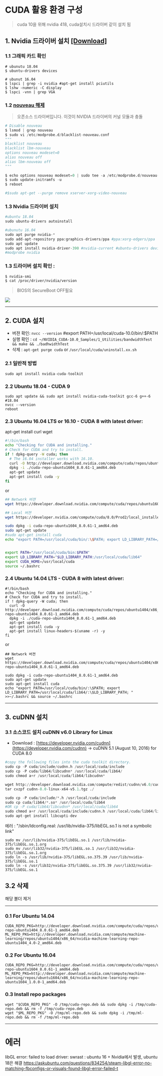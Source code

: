 # CUDA 활용 환경 구성

> cuda 10을 위해 nvidia 418, cuda설치시 드라이버 같이 설치 됨 

## 1. Nvidia 드라이버 설치 [[Download]](http://www.nvidia.com/Download/index.aspx?lang=en-us)

### 1.1 그래픽 카드 확인 

``` 
# ubunutu 18.04
$ ubuntu-drivers devices

# ubunut 16.04
$ lspci | grep -i nvidia #apt-get install pciutils
$ lshw -numeric -C display
$ lspci -vnn | grep VGA

```

### 1.2 [nouveau 해제](https://gist.github.com/haje01/f13053738853f39ce5a2#nouveau-해제)
> 오픈소스 드라이버입니다. 이것이 NVIDIA 드라이버의 커널 모듈과 충돌   

```python 
# Disable nouveau
$ lsmod | grep nouveau
$ sudo vi /etc/modprobe.d/blacklist-nouveau.conf
"""
blacklist nouveau
blacklist lbm-nouveau
options nouveau modeset=0
alias nouveau off
alias lbm-nouveau off
"""
  
$ echo options nouveau modeset=0 | sudo tee -a /etc/modprobe.d/nouveau-kms.conf
$ sudo update-initramfs -u
$ reboot

#$sudo apt-get --purge remove xserver-xorg-video-nouveau
```
  
### 1.3 Nvidia 드라이버 설치 

```python
#ubuntu 18.04
sudo ubuntu-drivers autoinstall

#ubunutu 16.04
sudo apt purge nvidia-* 
sudo add-apt-repository ppa:graphics-drivers/ppa #ppa:xorg-edgers/ppa
sudo apt update
sudo apt install nvidia-driver-390 #nvidia-current #ubuntu-drivers devices로 확인된 값
#modprobe nvidia
```

### 1.3  드라이버 설치 확인 : 

```
$ nvidia-smi  
$ cat /proc/driver/nvidia/version
```

> BIOS의 SecureBoot OFF필요 

![](https://camo.githubusercontent.com/578cbdc3cca2ddc2fe30e6796ec1cf404aa134d4/68747470733a2f2f692e696d6775722e636f6d2f4571736d7873752e706e67)


---

## 2. CUDA 설치 

- 버젼  확인: `nvcc --version` #export PATH=/usr/local/cuda-10.0/bin/:$PATH
- 실행 확인 : `cd ~/NVIDIA_CUDA-10.0_Samples/1_Utilities/bandwidthTest && make && ./badhwidthTest`
- 삭제 : `apt-get purge cuda` or `/usr/local/cuda/uninstall.xx.sh`

### 2.1 일반적 방법 

```python
sudo apt install nvidia-cuda-toolkit  

```

### 2.2 Ubuntu 18.04 - CUDA 9



```
sudo apt update && sudo apt install nvidia-cuda-toolkit gcc-6 g++-6  #18.04
nvcc --version
reboot
```

### 2.3 Ubuntu 16.04 LTS or 16.10 - CUDA 8 with latest driver:

apt-get install curl wget

```bash
#!/bin/bash
echo "Checking for CUDA and installing."
# Check for CUDA and try to install.
if ! dpkg-query -W cuda; then
  # The 16.04 installer works with 16.10.
  curl -O http://developer.download.nvidia.com/compute/cuda/repos/ubuntu1604/x86_64/cuda-repo-ubuntu1604_8.0.61-1_amd64.deb
  dpkg -i ./cuda-repo-ubuntu1604_8.0.61-1_amd64.deb
  apt-get update
  apt-get install cuda -y
fi
```
or

```bash
## Network 버젼 
wget https://developer.download.nvidia.com/compute/cuda/repos/ubuntu1604/x86_64/cuda-repo-ubuntu1604_8.0.61-1_amd64.deb

## Local 버젼 
wget https://developer.nvidia.com/compute/cuda/8.0/Prod2/local_installers/cuda-repo-ubuntu1604-8-0-local-ga2_8.0.61-1_amd64-deb` 1.9G

sudo dpkg -i cuda-repo-ubuntu1604_8.0.61-1_amd64.deb
sudo apt-get update
#sudo apt-get install cuda
echo "export PATH=/usr/local/cuda/bin/:\$PATH; export LD_LIBRARY_PATH=/usr/local/cuda/lib64/:\$LD_LIBRARY_PATH; " >>~/.bashrc && source ~/.bashrc


export PATH="/usr/local/cuda/bin:$PATH"  
export LD_LIBRARY_PATH="$LD_LIBRARY_PATH:/usr/local/cuda/lib64"
export CUDA_HOME=/usr/local/cuda
source ~/.bashrc
```



### 2.4 Ubuntu 14.04 LTS - CUDA 8 with latest driver:

```bahs
#!/bin/bash
echo "Checking for CUDA and installing."
# Check for CUDA and try to install.
if ! dpkg-query -W cuda; then
  curl -O http://developer.download.nvidia.com/compute/cuda/repos/ubuntu1404/x86_64/cuda-repo-ubuntu1404_8.0.61-1_amd64.deb
  dpkg -i ./cuda-repo-ubuntu1404_8.0.61-1_amd64.deb
  apt-get update
  apt-get install cuda -y
  apt-get install linux-headers-$(uname -r) -y
fi
```
or 
```
## Network 버젼
wget https://developer.download.nvidia.com/compute/cuda/repos/ubuntu1404/x86_64/cuda-repo-ubuntu1404_8.0.61-1_amd64.deb

sudo dpkg -i cuda-repo-ubuntu1404_8.0.61-1_amd64.deb
sudo apt-get update
sudo apt-get install cuda
echo "export PATH=/usr/local/cuda/bin/:\$PATH; export LD_LIBRARY_PATH=/usr/local/cuda/lib64/:\$LD_LIBRARY_PATH; " >>~/.bashrc && source ~/.bashrc
```





---

## 3. cuDNN 설치

### 3.1 소스코드 설치 cuDNN v6.0 Library for Linux

* Download : [https://developer.nvidia.com/cudnn](https://developer.nvidia.com/cudnn) -&gt;  cuDNN 5.1 \(August 10, 2016\) for CUDA 8.0

```python
#copy the following files into the cuda toolkit directory.
sudo cp -P cuda/include/cudnn.h /usr/local/cuda/include
sudo cp -P cuda/lib64/libcudnn* /usr/local/cuda/lib64/
sudo chmod a+r /usr/local/cuda/lib64/libcudnn*

wget http://developer.download.nvidia.com/compute/redist/cudnn/v6.0/cudnn-8.0-linux-x64-v6.0.tgz
tar cvzpf cudnn-8.0-linux-x64-v5.1.tgz ./

sudo cp -P cuda/include/*.h /usr/local/cuda/include
sudo cp cuda/lib64/*.so* /usr/local/cuda/lib64  
#OR cp -P cuda/lib64/libcudnn* /usr/local/cuda/lib64
sudo chmod a+r /usr/local/cuda/include/cudnn.h /usr/local/cuda/lib64/libcudnn*
sudo apt-get install libcupti-dev
```

에러 : "/sbin/ldconfig.real: /usr/lib/nvidia-375/libEGL.so.1 is not a symbolic link"

```
sudo mv /usr/lib/nvidia-375/libEGL.so.1 /usr/lib/nvidia-375/libEGL.so.1.org
sudo mv /usr/lib32/nvidia-375/libEGL.so.1 /usr/lib32/nvidia-375/libEGL.so.1.org
sudo ln -s /usr/lib/nvidia-375/libEGL.so.375.39 /usr/lib/nvidia-375/libEGL.so.1
sudo ln -s /usr/lib32/nvidia-375/libEGL.so.375.39 /usr/lib32/nvidia-375/libEGL.so.1
```

## 3.2 삭제

해당 볼더 제거

---

### 0.1 For Ubuntu 14.04

```
CUDA_REPO_PKG=http://developer.download.nvidia.com/compute/cuda/repos/ubuntu1404/x86_64/cuda-repo-ubuntu1404_8.0.61-1_amd64.deb
ML_REPO_PKG=http://developer.download.nvidia.com/compute/machine-learning/repos/ubuntu1404/x86_64/nvidia-machine-learning-repo-ubuntu1404_4.0-2_amd64.deb
```

### 0.2 For Ubuntu 16.04

```
CUDA_REPO_PKG=http://developer.download.nvidia.com/compute/cuda/repos/ubuntu1604/x86_64/cuda-repo-ubuntu1604_8.0.61-1_amd64.deb
ML_REPO_PKG=http://developer.download.nvidia.com/compute/machine-learning/repos/ubuntu1604/x86_64/nvidia-machine-learning-repo-ubuntu1604_1.0.0-1_amd64.deb
```

### 0.3 Install repo packages

```
wget "$CUDA_REPO_PKG" -O /tmp/cuda-repo.deb && sudo dpkg -i /tmp/cuda-repo.deb && rm -f /tmp/cuda-repo.deb
wget "$ML_REPO_PKG" -O /tmp/ml-repo.deb && sudo dpkg -i /tmp/ml-repo.deb && rm -f /tmp/ml-repo.deb
```



---

# 에러 

libGL error: failed to load driver: swrast : ubuntu 16 + Nvidia에서 발생, ubuntu 18은 해결 
https://askubuntu.com/questions/834254/steam-libgl-error-no-matching-fbconfigs-or-visuals-found-libgl-error-failed-t
